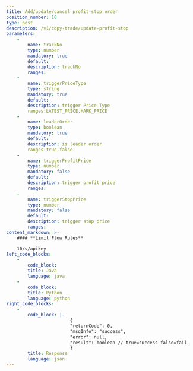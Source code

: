 ```yaml
---
title: Add/update/cancel profit-stop order
position_number: 10
type: post
description: /v1/copy-trade/update-profit-stop
parameters:
    -
        name: trackNo
        type: number
        mandatory: true
        default:
        description: trackNo
        ranges:
    -
        name: triggerPriceType
        type: string
        mandatory: true
        default:
        description: trigger Price Type
        ranges:LATEST_PRICE,MARK_PRICE
    -
        name: leaderOrder
        type: boolean
        mandatory: true
        default:
        description: is leader order
        ranges:true,false
    - 
        name: triggerProfitPrice
        type: number
        mandatory: false
        default:
        description: trigger profit price
        ranges:
    - 
        name: triggerStopPrice
        type: number
        mandatory: false
        default:
        description: trigger stop price
        ranges:
content_markdown: >-
    #### **Limit Flow Rules**

    10/s/apikey
left_code_blocks:
    - 
        code_block:
        title: Java
        language: java
    - 
        code_block:
        title: Python
        language: python
right_code_blocks:
    - 
        code_block: |-
                        {
                        "returnCode": 0,
                        "msgInfo": "success",
                        "error": null,
                        "result": boolean // true=success false=fail
                        }
        title: Response
        language: json
---
```

